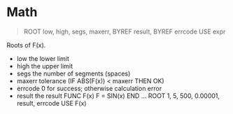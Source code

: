 # Math

> ROOT low, high, segs, maxerr, BYREF result, BYREF errcode USE expr

Roots of F(x).


* low the lower limit
* high the upper limit
* segs the number of segments (spaces)
* maxerr tolerance (IF ABS(F(x)) < maxerr THEN OK)
* errcode 0 for success; otherwise calculation error
* result the result
FUNC F(x)
 F = SIN(x)
END
...
ROOT 1, 5, 500, 0.00001, result, errcode USE F(x)

